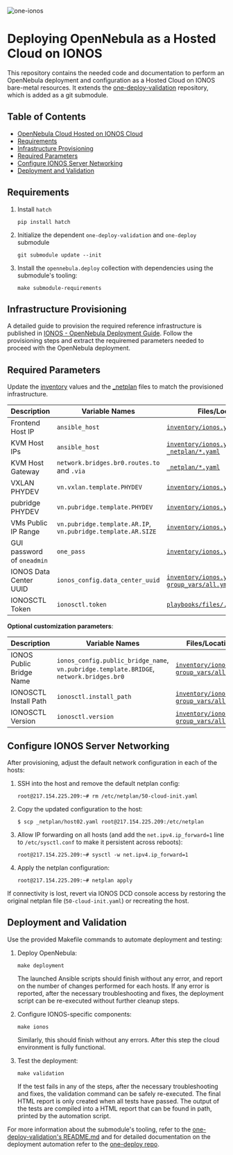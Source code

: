 
![one-ionos](https://github.com/user-attachments/assets/523b4b3b-bc48-40b6-b857-99ee023253d5)

# Deploying OpenNebula as a Hosted Cloud on IONOS

This repository contains the needed code and documentation to perform an OpenNebula deployment and configuration as a Hosted Cloud on IONOS bare-metal resources. It extends the [one-deploy-validation](https://github.com/OpenNebula/one-deploy-validation) repository, which is added as a git submodule.

## Table of Contents

- [OpenNebula Cloud Hosted on IONOS Cloud](#opennebula-cloud-hosted-on-ionos-cloud)
- [Requirements](#requirements)
- [Infrastructure Provisioning](#infrastructure-provisioning)
- [Required Parameters](#required-parameters)
- [Configure IONOS Server Networking](#configure-ionos-server-networking)
- [Deployment and Validation](#deployment-and-validation)

## Requirements

1. Install `hatch`

   ```shell
   pip install hatch
   ```

1. Initialize the dependent `one-deploy-validation` and `one-deploy` submodule

   ```shell
   git submodule update --init
   ```

1. Install the `opennebula.deploy` collection with dependencies using the submodule's tooling:

   ```shell
   make submodule-requirements
   ```

## Infrastructure Provisioning

A detailed guide to provision the required reference infrastructure is published in [IONOS - OpenNebula Deployment Guide](https://docs.opennebula.io/7.0/solutions/hosted_cloud_providers/ionos_opennebula/).
Follow the provisioning steps and extract the requiremed parameters needed to proceed with the OpenNebula deployment.

## Required Parameters

Update the [inventory](./inventory) values and the [_netplan](./_netplan) files to match the provisioned infrastructure.

| Description                    | Variable Names                                              | Files/Location                                                                             |
|-------------------------------|-------------------------------------------------------------|---------------------------------------------------------------------------------------------|
| Frontend Host IP              | `ansible_host`                                              | [`inventory/ionos.yml`](./inventory/ionos.yml)                                              |
| KVM Host IPs                  | `ansible_host`                                              | [`inventory/ionos.yml`](./inventory/ionos.yml) , [`_netplan/*.yaml`](./_netplan)            |
| KVM Host Gateway              | `network.bridges.br0.routes.to` and `.via`                  | [`_netplan/*.yaml`](./_netplan)                                                             |
| VXLAN PHYDEV                  | `vn.vxlan.template.PHYDEV`                                  | [`inventory/ionos.yml`](./inventory/ionos.yml)                                              |
| pubridge PHYDEV               | `vn.pubridge.template.PHYDEV`                               | [`inventory/ionos.yml`](./inventory/ionos.yml)                                              |
| VMs Public IP Range           | `vn.pubridge.template.AR.IP`, `vn.pubridge.template.AR.SIZE`| [`inventory/ionos.yml`](./inventory/ionos.yml)                                              |
| GUI password of `oneadmin`    | `one_pass`                                                  | [`inventory/ionos.yml`](./inventory/ionos.yml)                                              |
| IONOS Data Center UUID        | `ionos_config.data_center_uuid`                             | [`inventory/ionos.yml`](./inventory/ionos.yml), [`group_vars/all.yml`](./group_vars/all.yml)|
| IONOSCTL Token                | `ionosctl.token`                                            | [`playbooks/files/.ionosctl_token`](./playbooks/files/.ionosctl_token)                      |


**Optional customization parameters**:

| Description                      | Variable Names                                                                   | Files/Location                                                                 |
|----------------------------------|----------------------------------------------------------------------------------|--------------------------------------------------------------------------------|
| IONOS Public Bridge Name         | `ionos_config.public_bridge_name`, `vn.pubridge.template.BRIDGE`, `network.bridges.br0` | [`inventory/ionos.yml`](./inventory/ionos.yml), [`group_vars/all.yml`](./group_vars/all.yml) |
| IONOSCTL Install Path            | `ionosctl.install_path`                                                         | [`inventory/ionos.yml`](./inventory/ionos.yml), [`group_vars/all.yml`](./group_vars/all.yml) |
| IONOSCTL Version                 | `ionosctl.version`                                                              | [`inventory/ionos.yml`](./inventory/ionos.yml), [`group_vars/all.yml`](./group_vars/all.yml) |

## Configure IONOS Server Networking

After provisioning, adjust the default network configuration in each of the hosts:

1. SSH into the host and remove the default netplan config:

   ```shell
   root@217.154.225.209:~# rm /etc/netplan/50-cloud-init.yaml
   ```

1. Copy the updated configuration to the host:

   ```shell
   $ scp _netplan/host02.yaml root@217.154.225.209:/etc/netplan
   ```

1. Allow IP forwarding on all hosts (and add the `net.ipv4.ip_forward=1` line to `/etc/sysctl.conf` to make it persistent across reboots):

   ```shell
   root@217.154.225.209:~# sysctl -w net.ipv4.ip_forward=1
   ```

1. Apply the netplan configuration:

   ```shell
   root@217.154.225.209:~# netplan apply
   ```

If connectivity is lost, revert via IONOS DCD console access by restoring the original netplan file (`50-cloud-init.yaml`) or recreating the host.

## Deployment and Validation

Use the provided Makefile commands to automate deployment and testing:

1. Deploy OpenNebula:

   ```shell
   make deployment
   ```
   The launched Ansible scripts should finish without any error, and report on the number of changes performed for each hosts. If any error is reported, after the necessary troubleshooting and fixes, the deployment script can be re-executed without further cleanup steps.

1. Configure IONOS-specific components:

   ```shell
   make ionos
   ```
   Similarly, this should finish without any errors. After this step the cloud environment is fully functional.

1. Test the deployment:

   ```shell
   make validation
   ```
   If the test fails in any of the steps, after the necessary troubleshooting and fixes, the validation command can be safely re-executed. The final HTML report is only created when all tests have passed.
   The output of the tests are compiled into a HTML report that can be found in path, printed by the automation script.

For more information about the submodule's tooling, refer to the [one-deploy-validation's README.md](https://github.com/OpenNebula/one-deploy-validation/blob/master/README.md) and for detailed documentation on the deployment automation refer to the [one-deploy repo](https://github.com/OpenNebula/one-deploy).

